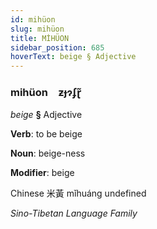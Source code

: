 ```yaml
---
id: mihüon
slug: mihüon
title: MİHÜON
sidebar_position: 685
hoverText: beige § Adjective
---
```


### mihüon&emsp;<span kind="abugida">ƶɟɂʄɽ̃</span>

*beige* **§** Adjective

**Verb**: to be beige

**Noun**: beige-ness

**Modifier**: beige

Chinese 米黃 mǐhuáng undefined

*Sino-Tibetan Language Family*